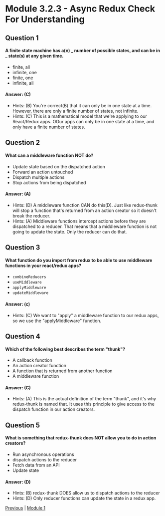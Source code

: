 # Module 3.2.3 - Async Redux Check For Understanding

## Question 1

####  A finite state machine has a(n) **_ number of possible states, and can be in _** state(s) at any given time.

- finite, all  
- infinite, one 
- finite, one 
- infinite, all  

#### Answer:   (C) 

- Hints: (B)    You're correct(B) that it can only be in one state at a time. However, there are only a finite number of states, not infinite.
- Hints: (C)    This is a mathematical model that we're applying to our React/Redux apps. OOur apps can only be in one state at a time, and only have a finite number of states.

## Question 2

####  What can a middleware function NOT do?

- Update state based on the dispatched action  
- Forward an action untouched  
- Dispatch multiple actions  
-  Stop actions from being dispatched 

#### Answer:   (A) 

- Hints: (D)    A middleware function CAN do this(D). Just like redux-thunk will stop a function that's returned from an action creator so it doesn't break the reducer.
- Hints: (A)    Middleware functions intercept actions before they are dispatched to a reducer. That means that a middleware function is not going to update the state. Only the reducer can do that.

## Question 3

####  What function do you import from redux to be able to use middleware functions in your react/redux apps?

- ```combineReducers``` 
- ```useMiddleware``` 
- ```applyMiddleware``` 
- ```updateMiddleware``` 

#### Answer:   (c) 

- Hints: (C)    We want to "apply" a middleware function to our redux apps, so we use the "applyMiddleware" function.

## Question 4

####  Which of the following best describes the term "thunk"?

- A callback function  
- An action creator function  
- A function that is returned from another function  
- A middleware function 

#### Answer:   (C) 

- Hints: (A)    This is the actual definition of the term "thunk", and it's why redux-thunk is named that. It uses this principle to give access to the dispatch function in our action creators.

## Question 5

####  What is something that redux-thunk does NOT allow you to do in action creators?

- Run asynchronous operations  
- dispatch actions to the reducer 
- Fetch data from an API  
- Update state  

#### Answer:   (D) 

- Hints: (B)    redux-thunk DOES allow us to dispatch actions to the reducer
- Hints: (D)    Only reducer functions can update the state in a redux app.








[Previous](./QA.md) | [Module 1](./Object_1.md)
